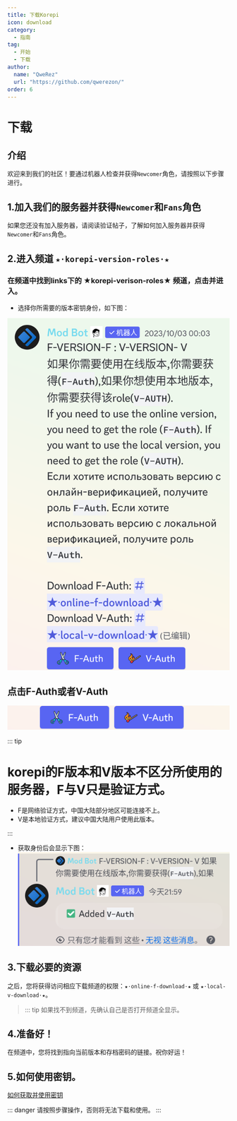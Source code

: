 ```yaml
---
title: 下载Korepi
icon: download
category:
  - 指南
tag:
  - 开始
  - 下载
author:
  name: "QweRez"
  url: "https://github.com/qwerezon/"
order: 6
---
```


# 下载

## 介绍

欢迎来到我们的社区！要通过机器人检查并获得`Newcomer`角色，请按照以下步骤进行。

##  1.加入我们的服务器并获得`Newcomer`和`Fans`角色

如果您还没有加入服务器，请阅读验证帖子，了解如何加入服务器并获得`Newcomer`和`Fans`角色。

##  2.进入频道 `★⋅korepi-version-roles⋅★`

### 在频道中找到links下的 ★korepi-verison-roles★ 频道，点击并进入。
  - 选择你所需要的版本密钥身份，如下图：
  
  ![](images/key-1.png)

  ## 点击F-Auth或者V-Auth
  ![](images/key-2.png)

  ::: tip
  # korepi的F版本和V版本不区分所使用的服务器，F与V只是验证方式。
  
  - F是网络验证方式，中国大陆部分地区可能连接不上。
  - V是本地验证方式，建议中国大陆用户使用此版本。
  
  :::
  - 获取身份后会显示下图：
   ![](images/key-3.png)
  
##  3.下载必要的资源

之后，您将获得访问相应下载频道的权限：`★⋅online-f-download⋅★` 或 `★⋅local-v-download⋅★`。
>::: tip 如果找不到频道，先确认自己是否打开频道全显示。

##  4.准备好！

在频道中，您将找到指向当前版本和存档密码的链接。祝你好运！
##  5.如何使用密钥。
 [如何获取并使用密钥](../guide/key-use.md)

::: danger 请按照步骤操作，否则将无法下载和使用。
:::